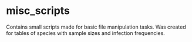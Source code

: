 # misc_scripts
Contains small scripts made for basic file manipulation tasks. Was created for tables of species with sample sizes and infection frequencies.
